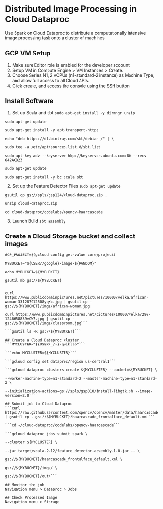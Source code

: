 # Distributed Image Processing in Cloud Dataproc
Use Spark on Cloud Dataproc to distribute a computationally intensive image processing task onto a cluster of machines

## GCP VM Setup
1. Make sure Editor role is enabled for the developer account
2. Setup VM in Compute Engine > VM Instances > Create.
3. Choose Series N1, 2 vCPUs (n1-standard-2 instance) as Machine Type, and allow full access to all Cloud APIs.
4. Click create, and access the console using the SSH button.

## Install Software
1. Set up Scala and sbt
```sudo apt-get install -y dirmngr unzip```

```sudo apt-get update```

```sudo apt-get install -y apt-transport-https```

```echo "deb https://dl.bintray.com/sbt/debian /" | \```

```sudo tee -a /etc/apt/sources.list.d/sbt.list```

```sudo apt-key adv --keyserver hkp://keyserver.ubuntu.com:80 --recv 642AC823```

```sudo apt-get update```

```sudo apt-get install -y bc scala sbt```

2. Set up the Feature Detector Files
```sudo apt-get update```

```gsutil cp gs://spls/gsp124/cloud-dataproc.zip .```

```unzip cloud-dataproc.zip```

```cd cloud-dataproc/codelabs/opencv-haarcascade```

3. Launch Build
```sbt assembly```

## Create a Cloud Storage bucket and collect images
```GCP_PROJECT=$(gcloud config get-value core/project)```

```MYBUCKET="${USER//google}-image-${RANDOM}"```

```echo MYBUCKET=${MYBUCKET}```

```gsutil mb gs://${MYBUCKET}```

```curl https://www.publicdomainpictures.net/pictures/20000/velka/family-of-three-871290963799xUk.jpg | gsutil cp - gs://${MYBUCKET}/imgs/family-of-three.jpg

curl https://www.publicdomainpictures.net/pictures/10000/velka/african-woman-331287912508yqXc.jpg | gsutil cp - gs://${MYBUCKET}/imgs/african-woman.jpg

curl https://www.publicdomainpictures.net/pictures/10000/velka/296-1246658839vCW7.jpg | gsutil cp - gs://${MYBUCKET}/imgs/classroom.jpg```

```gsutil ls -R gs://${MYBUCKET}```

## Create a Cloud Dataproc cluster
```MYCLUSTER="${USER/_/-}-qwiklab"```

```echo MYCLUSTER=${MYCLUSTER}```

```gcloud config set dataproc/region us-central1```

```gcloud dataproc clusters create ${MYCLUSTER} --bucket=${MYBUCKET} \

--worker-machine-type=n1-standard-2 --master-machine-type=n1-standard-2 \

--initialization-actions=gs://spls/gsp010/install-libgtk.sh --image-version=2.0```

## Submit job to Cloud Dataproc
```curl https://raw.githubusercontent.com/opencv/opencv/master/data/haarcascades/haarcascade_frontalface_default.xml 
| gsutil cp - gs://${MYBUCKET}/haarcascade_frontalface_default.xml```

```cd ~/cloud-dataproc/codelabs/opencv-haarcascade```

```gcloud dataproc jobs submit spark \

--cluster ${MYCLUSTER} \

--jar target/scala-2.12/feature_detector-assembly-1.0.jar -- \

gs://${MYBUCKET}/haarcascade_frontalface_default.xml \

gs://${MYBUCKET}/imgs/ \

gs://${MYBUCKET}/out/```

## Monitor the job
Navigation menu > Dataproc > Jobs

## Check Processed Image
Navigation menu > Storage
